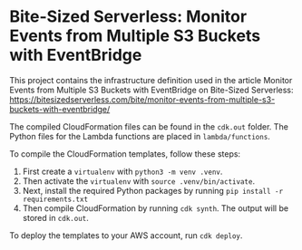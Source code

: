 # Bite-Sized Serverless: Monitor Events from Multiple S3 Buckets with EventBridge

This project contains the infrastructure definition used in the article Monitor Events from Multiple S3 Buckets with EventBridge on Bite-Sized Serverless: https://bitesizedserverless.com/bite/monitor-events-from-multiple-s3-buckets-with-eventbridge/

The compiled CloudFormation files can be found in the `cdk.out` folder. The Python files for the Lambda functions are placed in `lambda/functions`.

To compile the CloudFormation templates, follow these steps:

1. First create a `virtualenv` with `python3 -m venv .venv`.
2. Then activate the `virtualenv` with `source .venv/bin/activate`.
3. Next, install the required Python packages by running `pip install -r requirements.txt`
4. Then compile CloudFormation by running `cdk synth`. The output will be stored in `cdk.out`.

To deploy the templates to your AWS account, run `cdk deploy`.
